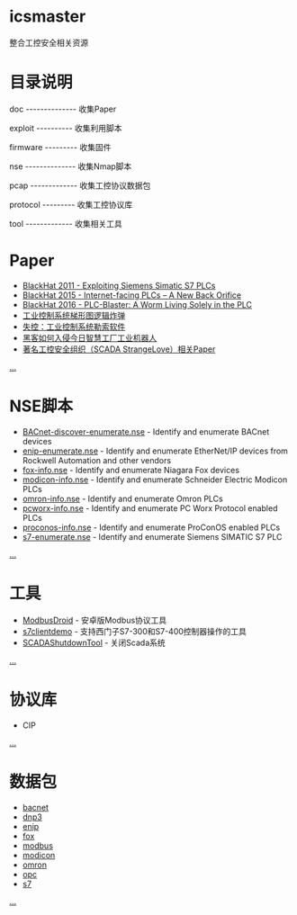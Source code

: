 # icsmaster

整合工控安全相关资源


# 目录说明

doc -------------- 收集Paper

exploit ---------- 收集利用脚本

firmware --------- 收集固件

nse -------------- 收集Nmap脚本

pcap ------------- 收集工控协议数据包

protocol --------- 收集工控协议库

tool ------------- 收集相关工具


# Paper

* [BlackHat 2011 - Exploiting Siemens Simatic S7 PLCs](https://github.com/w3h/icsmaster/blob/master/doc/%E5%9B%BD%E5%A4%96/Exploiting%20Siemens%20Simatic%20S7%20PLCs.pdf)
* [BlackHat 2015 - Internet-facing PLCs – A New Back Orifice](https://github.com/w3h/icsmaster/blob/master/doc/%E5%9B%BD%E5%A4%96/us-15-Klick-Internet-Facing-PLCs-A-New-Back-Orifice-wp.pdf)
* [BlackHat 2016 - PLC-Blaster: A Worm Living Solely in the PLC](https://github.com/w3h/icsmaster/blob/master/doc/%E5%9B%BD%E5%A4%96/asia-16-Spenneberg-PLC-Blaster-A-Worm-Living-Solely-In-The-PLC-wp.pdf)
* [工业控制系统梯形图逻辑炸弹](https://github.com/w3h/icsmaster/blob/master/doc/%E5%9B%BD%E5%A4%96/On%20Ladder%20Logic%20Bombs%20in%20Industrial%20Control%20Systems.pdf)
* [失控：工业控制系统勒索软件](https://github.com/w3h/icsmaster/blob/master/doc/%E5%9B%BD%E5%A4%96/plcransomware.pdf)
* [黑客如何入侵今日智慧工厂工业机器人](https://github.com/w3h/icsmaster/blob/master/doc/%E5%9B%BD%E5%A4%96/wp-industrial-robot-security.pdf)
* [著名工控安全组织（SCADA StrangeLove）相关Paper](https://github.com/w3h/icsmaster/tree/master/doc/%E5%9B%BD%E5%A4%96/SCADA%20StrangeLove)

[...](https://github.com/w3h/icsmaster/tree/master/doc)

# NSE脚本

* [BACnet-discover-enumerate.nse](https://github.com/w3h/icsmaster/blob/master/nse/BACnet-discover-enumerate.nse) - Identify and enumerate BACnet devices
* [enip-enumerate.nse](https://github.com/w3h/icsmaster/blob/master/nse/enip-enumerate.nse) - Identify and enumerate EtherNet/IP devices from Rockwell Automation and other vendors
* [fox-info.nse](https://github.com/w3h/icsmaster/blob/master/nse/fox-info.nse) - Identify and enumerate Niagara Fox devices
* [modicon-info.nse](https://github.com/w3h/icsmaster/blob/master/nse/modicon-info.nse) - Identify and enumerate Schneider Electric Modicon PLCs
* [omron-info.nse](https://github.com/w3h/icsmaster/blob/master/nse/omron-info.nse) - Identify and enumerate Omron PLCs
* [pcworx-info.nse](https://github.com/w3h/icsmaster/blob/master/nse/pcworx-info.nse) - Identify and enumerate PC Worx Protocol enabled PLCs
* [proconos-info.nse](https://github.com/w3h/icsmaster/blob/master/nse/pcworx-info.nse) - Identify and enumerate ProConOS enabled PLCs
* [s7-enumerate.nse](https://github.com/w3h/icsmaster/blob/master/nse/s7-enumerate.nse) - Identify and enumerate Siemens SIMATIC S7 PLC

[...](https://github.com/w3h/icsmaster/tree/master/nse)

# 工具

* [ModbusDroid](https://github.com/w3h/icsmaster/blob/master/tool/ModbusDroid.apk) - 安卓版Modbus协议工具
* [s7clientdemo](https://github.com/w3h/icsmaster/blob/master/tool/s7clientdemo.rar) - 支持西门子S7-300和S7-400控制器操作的工具
* [SCADAShutdownTool](https://github.com/w3h/icsmaster/blob/master/tool/SCADAShutdownTool-v1.0-Beta.zip) - 关闭Scada系统

[...](https://github.com/w3h/icsmaster/tree/master/tool)

# 协议库

* CIP

[...](https://github.com/w3h/icsmaster/tree/master/protocol)

# 数据包

* [bacnet](https://github.com/w3h/icsmaster/tree/master/pcap/bacnet)
* [dnp3](https://github.com/w3h/icsmaster/tree/master/pcap/dpn3)
* [enip](https://github.com/w3h/icsmaster/tree/master/pcap/enip)
* [fox](https://github.com/w3h/icsmaster/tree/master/pcap/fox)
* [modbus](https://github.com/w3h/icsmaster/tree/master/pcap/modbus)
* [modicon](https://github.com/w3h/icsmaster/tree/master/pcap/modicon)
* [omron](https://github.com/w3h/icsmaster/tree/master/pcap/omron)
* [opc](https://github.com/w3h/icsmaster/tree/master/pcap/opc)
* [s7](https://github.com/w3h/icsmaster/tree/master/pcap/s7)

[...](https://github.com/w3h/icsmaster/tree/master/pcap)





